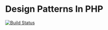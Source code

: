 # Design Patterns In PHP

[![Build Status](https://travis-ci.org/eezhal92/design-patterns.svg?branch=master)](https://travis-ci.org/eezhal92/design-patterns)